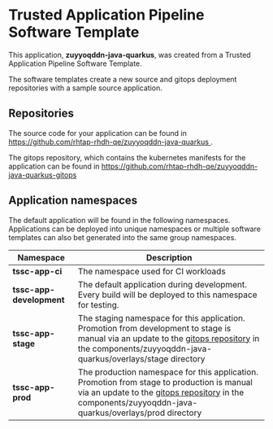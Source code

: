# Trusted Application Pipeline Software Template

This application, **zuyyoqddn-java-quarkus**, was created from a Trusted Application Pipeline Software Template.

The software templates create a new source and gitops deployment repositories with a sample source application. 

## Repositories

The source code for your application can be found in [https://github.com/rhtap-rhdh-qe/zuyyoqddn-java-quarkus ](https://github.com/rhtap-rhdh-qe/zuyyoqddn-java-quarkus ).
 
The gitops repository, which contains the kubernetes manifests for the application can be found in 
[https://github.com/rhtap-rhdh-qe/zuyyoqddn-java-quarkus-gitops ](https://github.com/rhtap-rhdh-qe/zuyyoqddn-java-quarkus-gitops ) 

## Application namespaces 

The default application will be found in the following namespaces. Applications can be deployed into unique namespaces or multiple software templates can also bet generated into the same group namespaces.  

|  Namespace   |  Description   |  
| -------- | -------- |
| **tssc-app-ci** | The namespace used for CI workloads |
| **tssc-app-development** | The default application during development. Every build will be deployed to this namespace for testing. |
| **tssc-app-stage** | The staging namespace for this application. Promotion from development to stage is manual via an update to the [gitops repository](https://github.com/rhtap-rhdh-qe/zuyyoqddn-java-quarkus-gitops ) in the components/zuyyoqddn-java-quarkus/overlays/stage directory |
| **tssc-app-prod** | The production namespace for this application. Promotion from stage to production is manual via an update to the [gitops repository](https://github.com/rhtap-rhdh-qe/zuyyoqddn-java-quarkus-gitops ) in the components/zuyyoqddn-java-quarkus/overlays/prod directory |